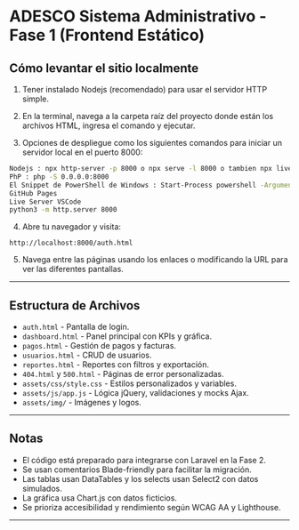 # ADESCO Sistema Administrativo - Fase 1 (Frontend Estático)

## Cómo levantar el sitio localmente

1. Tener instalado Nodejs (recomendado) para usar el servidor HTTP simple.

2. En la terminal, navega a la carpeta raíz del proyecto donde están los archivos HTML, ingresa el comando y ejecutar.

3. Opciones de despliegue como los siguientes comandos para iniciar un servidor local en el puerto 8000:

```bash
Nodejs : npx http-server -p 8000 o npx serve -l 8000 o tambien npx live-server --port=8000 luego abre http://localhost:8000
PhP : php -S 0.0.0.0:8000
El Snippet de PowerShell de Windows : Start-Process powershell -ArgumentList Start-WebServer 8000
GitHub Pages
Live Server VSCode
python3 -m http.server 8000
```

4. Abre tu navegador y visita:

```
http://localhost:8000/auth.html
```

5. Navega entre las páginas usando los enlaces o modificando la URL para ver las diferentes pantallas.

---

## Estructura de Archivos

- `auth.html` - Pantalla de login.
- `dashboard.html` - Panel principal con KPIs y gráfica.
- `pagos.html` - Gestión de pagos y facturas.
- `usuarios.html` - CRUD de usuarios.
- `reportes.html` - Reportes con filtros y exportación.
- `404.html` y `500.html` - Páginas de error personalizadas.
- `assets/css/style.css` - Estilos personalizados y variables.
- `assets/js/app.js` - Lógica jQuery, validaciones y mocks Ajax.
- `assets/img/` - Imágenes y logos.

---

## Notas

- El código está preparado para integrarse con Laravel en la Fase 2.
- Se usan comentarios Blade-friendly para facilitar la migración.
- Las tablas usan DataTables y los selects usan Select2 con datos simulados.
- La gráfica usa Chart.js con datos ficticios.
- Se prioriza accesibilidad y rendimiento según WCAG AA y Lighthouse.

---
